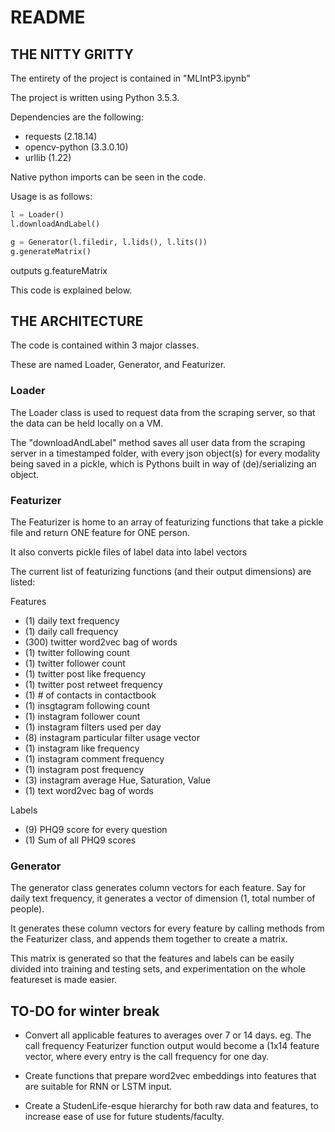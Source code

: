 # README


## THE NITTY GRITTY

The entirety of the project is contained in "MLIntP3.ipynb"

The project is written using Python 3.5.3.

Dependencies are the following:
	
* requests (2.18.14)
* opencv-python (3.3.0.10)
* urllib (1.22)

Native python imports can be seen in the code.

Usage is as follows:

```python
l = Loader()
l.downloadAndLabel()

g = Generator(l.filedir, l.lids(), l.lits())
g.generateMatrix()
```

outputs g.featureMatrix


This code is explained below.


## THE ARCHITECTURE

The code is contained within 3 major classes.

These are named Loader, Generator, and Featurizer.

### Loader

The Loader class is used to request data from the scraping server, so that the 
data can be held locally on a VM.

The "downloadAndLabel" method saves all user data from the scraping server in a 
timestamped folder, with every json object(s) for every modality being saved in
a pickle, which is Pythons built in way of (de)/serializing an object.

### Featurizer

The Featurizer is home to an array of featurizing functions that take a pickle 
file and return ONE feature for ONE person.

It also converts pickle files of label data into label vectors

The current list of featurizing functions (and their output dimensions) are 
listed:

Features

* (1) daily text frequency
* (1) daily call frequency
* (300) twitter word2vec bag of words
* (1) twitter following count
* (1) twitter follower count
* (1) twitter post like frequency
* (1) twitter post retweet frequency
* (1) # of contacts in contactbook
* (1) insgtagram following count
* (1) instagram follower count
* (1) instagram filters used per day
* (8) instagram particular filter usage vector  
* (1) instagram like frequency
* (1) instagram comment frequency
* (1) instagram post frequency
* (3) instagram average Hue, Saturation, Value
* (1) text word2vec bag of words

Labels

* (9) PHQ9 score for every question
* (1) Sum of all PHQ9 scores

### Generator

The generator class generates column vectors for each feature. Say for daily text
frequency, it generates a vector of dimension (1, total number of people). 

It generates these column vectors for every feature by calling methods from the
Featurizer class, and appends them together to create a matrix.

This matrix is generated so that the features and labels can be easily divided
into training and testing sets, and experimentation on the whole featureset
is made easier. 



## TO-DO for winter break

* Convert all applicable features to averages over 7 or 14 days.
eg. The call frequency Featurizer function output would become a (1x14 
feature vector, where every entry is the call frequency for one day.

* Create functions that prepare word2vec embeddings into features that are 
suitable for RNN or LSTM input.

* Create a StudenLife-esque hierarchy for both raw data and features, to
increase ease of use for future students/faculty.  
















 
